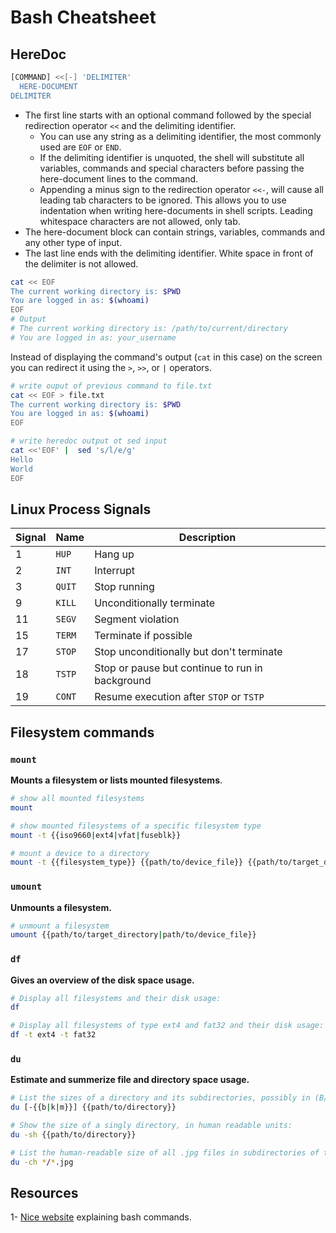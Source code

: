 # Bash Cheatsheet

## HereDoc
```bash
[COMMAND] <<[-] 'DELIMITER'
  HERE-DOCUMENT
DELIMITER
```
- The first line starts with an optional command followed by the special redirection operator `<<` and the delimiting identifier.
  - You can use any string as a delimiting identifier, the most commonly used are `EOF` or `END`.
  - If the delimiting identifier is unquoted, the shell will substitute all variables, commands and special characters before passing the here-document lines to the command.
  - Appending a minus sign to the redirection operator `<<-`, will cause all leading tab characters to be ignored. This allows you to use indentation when writing here-documents in shell scripts. Leading whitespace characters are not allowed, only tab.
- The here-document block can contain strings, variables, commands and any other type of input.
- The last line ends with the delimiting identifier. White space in front of the delimiter is not allowed.
```bash
cat << EOF
The current working directory is: $PWD
You are logged in as: $(whoami)
EOF
# Output
# The current working directory is: /path/to/current/directory
# You are logged in as: your_username
```
Instead of displaying the command's output (`cat` in this case) on the screen you can redirect it using the `>`, `>>`, or `|` operators.
```bash
# write ouput of previous command to file.txt
cat << EOF > file.txt
The current working directory is: $PWD
You are logged in as: $(whoami)
EOF
```
```bash
# write heredoc output ot sed input
cat <<'EOF' |  sed 's/l/e/g'
Hello
World
EOF
```

## Linux Process Signals
Signal | Name | Description
-------| -----| ----------
1      | `HUP`| Hang up
2      | `INT`| Interrupt
3      |`QUIT`| Stop running
9      |`KILL`| Unconditionally terminate
11     |`SEGV`| Segment violation
15     |`TERM`| Terminate if possible
17     |`STOP`| Stop unconditionally but don't terminate
18     |`TSTP`| Stop or pause but continue to run in background
19     |`CONT`| Resume execution after `STOP` or `TSTP`

## Filesystem commands
### `mount`
**Mounts a filesystem or lists mounted filesystems**.
```bash
# show all mounted filesystems
mount

# show mounted filesystems of a specific filesystem type
mount -t {{iso9660|ext4|vfat|fuseblk}}

# mount a device to a directory
mount -t {{filesystem_type}} {{path/to/device_file}} {{path/to/target_directory}}
```

### `umount`
**Unmounts a filesystem.**
```bash
# unmount a filesystem
umount {{path/to/target_directory|path/to/device_file}}
```

### `df`
**Gives an overview of the disk space usage.**
```bash
# Display all filesystems and their disk usage:
df

# Display all filesystems of type ext4 and fat32 and their disk usage:
df -t ext4 -t fat32
```

### `du`
**Estimate and summerize file and directory space usage.**
```bash
# List the sizes of a directory and its subdirectories, possibly in (B/KB/MB)
du [-{{b|k|m}}] {{path/to/directory}}

# Show the size of a singly directory, in human readable units:
du -sh {{path/to/directory}}

# List the human-readable size of all .jpg files in subdirectories of the current directory, and show a total at the end:
du -ch */*.jpg
```
## Resources
1- [Nice website](https://explainshell.com/) explaining bash commands.
